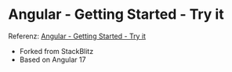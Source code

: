 # Angular - Getting Started - Try it

Referenz: [Angular - Getting Started - Try it](https://angular.io/start)
- Forked from StackBlitz
- Based on Angular 17

